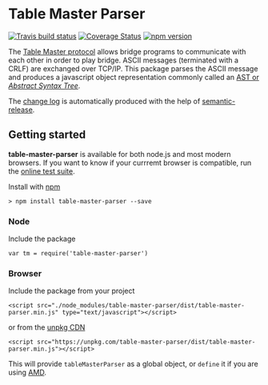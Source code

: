 # Table Master Parser

[![Travis build status](https://travis-ci.org/richardschneider/table-master-parser.svg)](https://travis-ci.org/richardschneider/table-master-parser)
[![Coverage Status](https://coveralls.io/repos/github/richardschneider/table-master-parser/badge.svg?branch=master)](https://coveralls.io/github/richardschneider/table-master-parser?branch=master)
[![npm version](https://badge.fury.io/js/table-master-parser.js.svg)](https://badge.fury.io/js/table-master-parser.js) 

The [Table Master protocol](http://www.bluechipbridge.co.uk/protocol.htm) allows bridge programs to communicate with each other in order to play bridge. ASCII messages (terminated with a CRLF) are exchanged over TCP/IP.  This package parses the ASCII message and produces a javascript object representation commonly called an [AST or *Abstract Syntax Tree*](https://en.wikipedia.org/wiki/Abstract_syntax_tree).

The [change log](https://github.com/richardschneider/table-master-parser/releases) is automatically produced with
the help of [semantic-release](https://github.com/semantic-release/semantic-release).

## Getting started

**table-master-parser** is available for both node.js and most modern browsers.  If you want to know if your currremt browser is compatible, run the [online test suite](https://unpkg.com/table-master-parser/test/index.html).

Install with [npm](http://blog.npmjs.org/post/85484771375/how-to-install-npm)

    > npm install table-master-parser --save

### Node

Include the package

    var tm = require('table-master-parser')

### Browser

Include the package from your project

    <script src="./node_modules/table-master-parser/dist/table-master-parser.min.js" type="text/javascript"></script>

or from the [unpkg CDN](https://unpkg.com)

    <script src="https://unpkg.com/table-master-parser/dist/table-master-parser.min.js"></script>

This will provide `tableMasterParser` as a global object, or `define` it if you are using [AMD](https://en.wikipedia.org/wiki/Asynchronous_module_definition).
